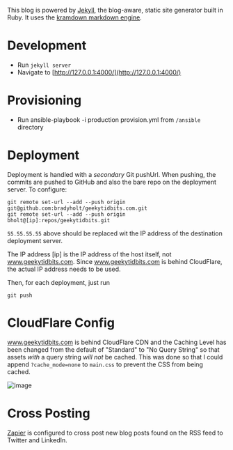 
This blog is powered by [Jekyll](http://jekyllrb.com/), the blog-aware, static site generator built in Ruby.  It uses the [kramdown markdown engine](http://kramdown.gettalong.org/quickref.html).

# Development

- Run `jekyll server`
- Navigate to [http://127.0.0.1:4000/](http://127.0.0.1:4000/)

# Provisioning

- Run ansible-playbook -i production provision.yml from `/ansible` directory

# Deployment 

Deployment is handled with a _secondary_ Git pushUrl.  When pushing, the commits are pushed to GitHub and also the bare repo on the deployment server.  To configure:

```
git remote set-url --add --push origin git@github.com:bradyholt/geekytidbits.com.git
git remote set-url --add --push origin bholt@[ip]:repos/geekytidbits.git
```

`55.55.55.55` above should be replaced wit the IP address of the destination deployment server.

The IP address [ip] is the IP address of the host itself, not www.geekytidbits.com.  Since www.geekytidbits.com is behind CloudFlare, the actual IP address needs to be used.

Then, for each deployment, just run

```
git push
```

# CloudFlare Config 

www.geekytidbits.com is behind CloudFlare CDN and the Caching Level has been changed from the default of "Standard" to "No Query String" so that assets _with_ a query string _will not_ be cached.  This was done so that I could append `?cache_mode=none` to `main.css` to prevent the CSS from being cached. 

![image](https://cloud.githubusercontent.com/assets/759811/21596349/a954490a-d0ff-11e6-9233-2cc31db61b1b.png)

# Cross Posting

[Zapier](https://zapier.com) is configured to cross post new blog posts found on the RSS feed to Twitter and LinkedIn.

